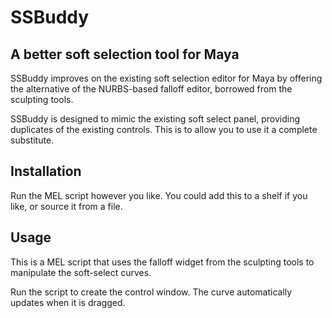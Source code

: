# SSBuddy
## A better soft selection tool for Maya

SSBuddy improves on the existing soft selection editor for Maya by offering the alternative of the NURBS-based falloff editor, borrowed from the sculpting tools.

SSBuddy is designed to mimic the existing soft select panel, providing duplicates of the existing controls. This is to allow you to use it a complete substitute.

## Installation

Run the MEL script however you like. You could add this to a shelf if you like, or source it from a file.

## Usage

This is a MEL script that uses the falloff widget from the sculpting tools to manipulate the soft-select curves.

Run the script to create the control window. The curve automatically updates when it is dragged.
